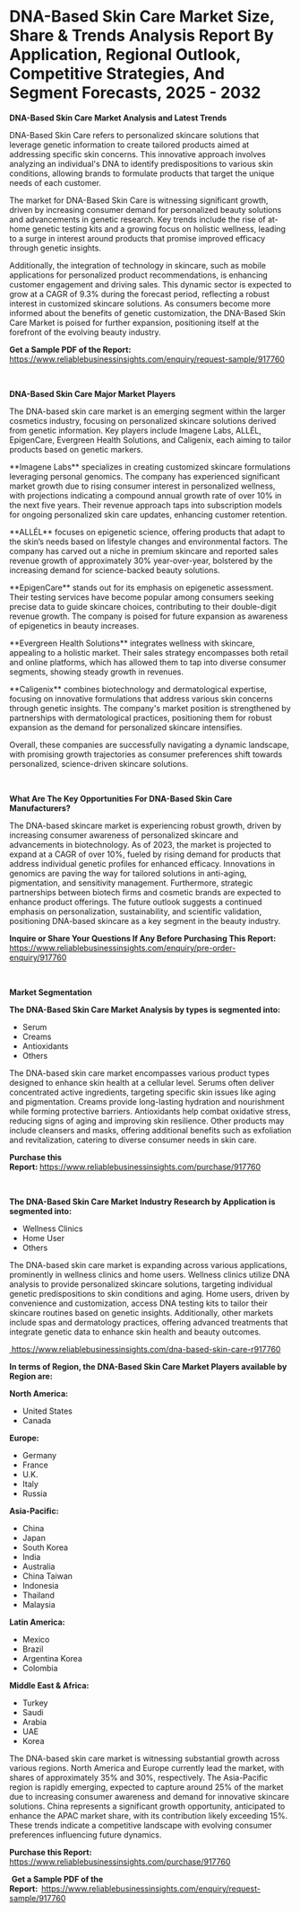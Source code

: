 <p><h1>DNA-Based Skin Care Market Size, Share & Trends Analysis Report By Application, Regional Outlook, Competitive Strategies, And Segment Forecasts, 2025 - 2032</h1></p><p><strong>DNA-Based Skin Care Market Analysis and Latest Trends</strong></p>
<p><p>DNA-Based Skin Care refers to personalized skincare solutions that leverage genetic information to create tailored products aimed at addressing specific skin concerns. This innovative approach involves analyzing an individual's DNA to identify predispositions to various skin conditions, allowing brands to formulate products that target the unique needs of each customer.</p><p>The market for DNA-Based Skin Care is witnessing significant growth, driven by increasing consumer demand for personalized beauty solutions and advancements in genetic research. Key trends include the rise of at-home genetic testing kits and a growing focus on holistic wellness, leading to a surge in interest around products that promise improved efficacy through genetic insights. </p><p>Additionally, the integration of technology in skincare, such as mobile applications for personalized product recommendations, is enhancing customer engagement and driving sales. This dynamic sector is expected to grow at a CAGR of 9.3% during the forecast period, reflecting a robust interest in customized skincare solutions. As consumers become more informed about the benefits of genetic customization, the DNA-Based Skin Care Market is poised for further expansion, positioning itself at the forefront of the evolving beauty industry.</p></p>
<p><strong>Get a Sample PDF of the Report:&nbsp;</strong> <a href="https://www.reliablebusinessinsights.com/enquiry/request-sample/917760?utm_campaign=3131&utm_medium=2&utm_source=Github&utm_content=ia&utm_term=13042025&utm_id=dna-based-skin-care">https://www.reliablebusinessinsights.com/enquiry/request-sample/917760</a></p>
<p>&nbsp;</p>
<p><strong>DNA-Based Skin Care Major Market Players</strong></p>
<p><p>The DNA-based skin care market is an emerging segment within the larger cosmetics industry, focusing on personalized skincare solutions derived from genetic information. Key players include Imagene Labs, ALLÉL, EpigenCare, Evergreen Health Solutions, and Caligenix, each aiming to tailor products based on genetic markers.</p><p>**Imagene Labs** specializes in creating customized skincare formulations leveraging personal genomics. The company has experienced significant market growth due to rising consumer interest in personalized wellness, with projections indicating a compound annual growth rate of over 10% in the next five years. Their revenue approach taps into subscription models for ongoing personalized skin care updates, enhancing customer retention.</p><p>**ALLÉL** focuses on epigenetic science, offering products that adapt to the skin’s needs based on lifestyle changes and environmental factors. The company has carved out a niche in premium skincare and reported sales revenue growth of approximately 30% year-over-year, bolstered by the increasing demand for science-backed beauty solutions.</p><p>**EpigenCare** stands out for its emphasis on epigenetic assessment. Their testing services have become popular among consumers seeking precise data to guide skincare choices, contributing to their double-digit revenue growth. The company is poised for future expansion as awareness of epigenetics in beauty increases.</p><p>**Evergreen Health Solutions** integrates wellness with skincare, appealing to a holistic market. Their sales strategy encompasses both retail and online platforms, which has allowed them to tap into diverse consumer segments, showing steady growth in revenues.</p><p>**Caligenix** combines biotechnology and dermatological expertise, focusing on innovative formulations that address various skin concerns through genetic insights. The company's market position is strengthened by partnerships with dermatological practices, positioning them for robust expansion as the demand for personalized skincare intensifies. </p><p>Overall, these companies are successfully navigating a dynamic landscape, with promising growth trajectories as consumer preferences shift towards personalized, science-driven skincare solutions.</p></p>
<p>&nbsp;</p>
<p><strong>What Are The Key Opportunities For DNA-Based Skin Care Manufacturers?</strong></p>
<p><p>The DNA-based skincare market is experiencing robust growth, driven by increasing consumer awareness of personalized skincare and advancements in biotechnology. As of 2023, the market is projected to expand at a CAGR of over 10%, fueled by rising demand for products that address individual genetic profiles for enhanced efficacy. Innovations in genomics are paving the way for tailored solutions in anti-aging, pigmentation, and sensitivity management. Furthermore, strategic partnerships between biotech firms and cosmetic brands are expected to enhance product offerings. The future outlook suggests a continued emphasis on personalization, sustainability, and scientific validation, positioning DNA-based skincare as a key segment in the beauty industry.</p></p>
<p><strong>Inquire or Share Your Questions If Any Before Purchasing This Report:</strong> <a href="https://www.reliablebusinessinsights.com/enquiry/pre-order-enquiry/917760?utm_campaign=3131&utm_medium=2&utm_source=Github&utm_content=ia&utm_term=13042025&utm_id=dna-based-skin-care">https://www.reliablebusinessinsights.com/enquiry/pre-order-enquiry/917760</a></p>
<p>&nbsp;</p>
<p><strong>Market Segmentation</strong></p>
<p><strong>The DNA-Based Skin Care Market Analysis by types is segmented into:</strong></p>
<p><ul><li>Serum</li><li>Creams</li><li>Antioxidants</li><li>Others</li></ul></p>
<p><p>The DNA-based skin care market encompasses various product types designed to enhance skin health at a cellular level. Serums often deliver concentrated active ingredients, targeting specific skin issues like aging and pigmentation. Creams provide long-lasting hydration and nourishment while forming protective barriers. Antioxidants help combat oxidative stress, reducing signs of aging and improving skin resilience. Other products may include cleansers and masks, offering additional benefits such as exfoliation and revitalization, catering to diverse consumer needs in skin care.</p></p>
<p><strong>Purchase this Report:&nbsp;</strong><a href="https://www.reliablebusinessinsights.com/purchase/917760?utm_campaign=3131&utm_medium=2&utm_source=Github&utm_content=ia&utm_term=13042025&utm_id=dna-based-skin-care">https://www.reliablebusinessinsights.com/purchase/917760</a></p>
<p>&nbsp;</p>
<p><strong>The DNA-Based Skin Care Market Industry Research by Application is segmented into:</strong></p>
<p><ul><li>Wellness Clinics</li><li>Home User</li><li>Others</li></ul></p>
<p><p>The DNA-based skin care market is expanding across various applications, prominently in wellness clinics and home users. Wellness clinics utilize DNA analysis to provide personalized skincare solutions, targeting individual genetic predispositions to skin conditions and aging. Home users, driven by convenience and customization, access DNA testing kits to tailor their skincare routines based on genetic insights. Additionally, other markets include spas and dermatology practices, offering advanced treatments that integrate genetic data to enhance skin health and beauty outcomes.</p></p>
<p><a href="https://www.reliablebusinessinsights.com/dna-based-skin-care-r917760?utm_campaign=3131&utm_medium=2&utm_source=Github&utm_content=ia&utm_term=13042025&utm_id=dna-based-skin-care">&nbsp;https://www.reliablebusinessinsights.com/dna-based-skin-care-r917760</a></p>
<p><strong>In terms of Region, the DNA-Based Skin Care Market Players available by Region are:</strong></p>
<p>
    <p> <strong> North America: </strong>
        <ul>
            <li>United States</li>
            <li>Canada</li>
        </ul>
        </p> 
    <p> <strong> Europe: </strong>
        <ul>
            <li>Germany</li>
            <li>France</li>
            <li>U.K.</li>
            <li>Italy</li>
            <li>Russia</li>
        </ul>
        </p> 
    <p> <strong> Asia-Pacific: </strong>
        <ul>
            <li>China</li>
            <li>Japan</li>
            <li>South Korea</li>
            <li>India</li>
            <li>Australia</li>
            <li>China Taiwan</li>
            <li>Indonesia</li>
            <li>Thailand</li>
            <li>Malaysia</li>
        </ul>
        </p> 
    <p> <strong> Latin America: </strong>
        <ul>
            <li>Mexico</li>
            <li>Brazil</li>
            <li>Argentina Korea</li>
            <li>Colombia</li>
        </ul>
        </p> 
    <p> <strong> Middle East & Africa: </strong>
        <ul>
            <li>Turkey</li>
            <li>Saudi</li>
            <li>Arabia</li>
            <li>UAE</li>
            <li>Korea</li>
        </ul>
    </p>
    </p>
<p><p>The DNA-based skin care market is witnessing substantial growth across various regions. North America and Europe currently lead the market, with shares of approximately 35% and 30%, respectively. The Asia-Pacific region is rapidly emerging, expected to capture around 25% of the market due to increasing consumer awareness and demand for innovative skincare solutions. China represents a significant growth opportunity, anticipated to enhance the APAC market share, with its contribution likely exceeding 15%. These trends indicate a competitive landscape with evolving consumer preferences influencing future dynamics.</p></p>
<p><strong>Purchase this Report: </strong><a href="https://www.reliablebusinessinsights.com/purchase/917760?utm_campaign=3131&utm_medium=2&utm_source=Github&utm_content=ia&utm_term=13042025&utm_id=dna-based-skin-care">https://www.reliablebusinessinsights.com/purchase/917760</a></p>
<p>&nbsp;<strong>Get a Sample PDF of the Report:&nbsp;&nbsp;</strong><a href="https://www.reliablebusinessinsights.com/enquiry/request-sample/917760?utm_campaign=3131&utm_medium=2&utm_source=Github&utm_content=ia&utm_term=13042025&utm_id=dna-based-skin-care">https://www.reliablebusinessinsights.com/enquiry/request-sample/917760</a></p>
<p><strong></strong></p>
<p><p></p><p></p><p></p></p>